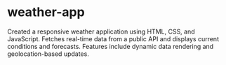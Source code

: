 # weather-app
Created a responsive weather application using HTML, CSS, and JavaScript. Fetches real-time data from a public API and displays current conditions and forecasts. Features include dynamic data rendering and geolocation-based updates.
